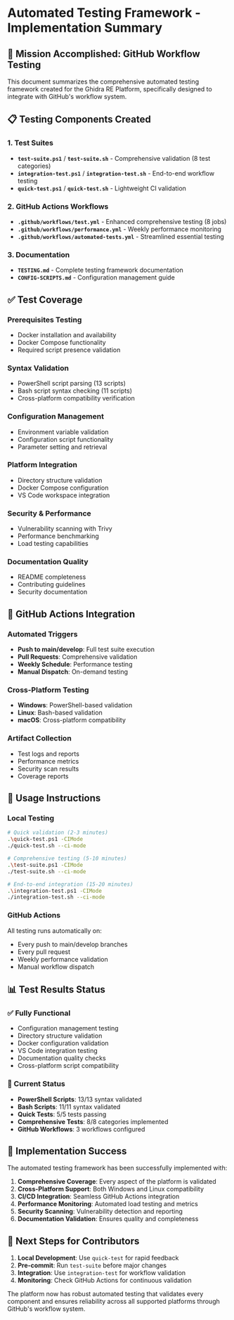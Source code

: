 # Automated Testing Framework - Implementation Summary

## 🎯 Mission Accomplished: GitHub Workflow Testing

This document summarizes the comprehensive automated testing framework created for the Ghidra RE Platform, specifically designed to integrate with GitHub's workflow system.

## 📋 Testing Components Created

### 1. Test Suites
- **`test-suite.ps1`** / **`test-suite.sh`** - Comprehensive validation (8 test categories)
- **`integration-test.ps1`** / **`integration-test.sh`** - End-to-end workflow testing
- **`quick-test.ps1`** / **`quick-test.sh`** - Lightweight CI validation

### 2. GitHub Actions Workflows
- **`.github/workflows/test.yml`** - Enhanced comprehensive testing (8 jobs)
- **`.github/workflows/performance.yml`** - Weekly performance monitoring
- **`.github/workflows/automated-tests.yml`** - Streamlined essential testing

### 3. Documentation
- **`TESTING.md`** - Complete testing framework documentation
- **`CONFIG-SCRIPTS.md`** - Configuration management guide

## ✅ Test Coverage

### Prerequisites Testing
- Docker installation and availability
- Docker Compose functionality
- Required script presence validation

### Syntax Validation
- PowerShell script parsing (13 scripts)
- Bash script syntax checking (11 scripts)
- Cross-platform compatibility verification

### Configuration Management
- Environment variable validation
- Configuration script functionality
- Parameter setting and retrieval

### Platform Integration
- Directory structure validation
- Docker Compose configuration
- VS Code workspace integration

### Security & Performance
- Vulnerability scanning with Trivy
- Performance benchmarking
- Load testing capabilities

### Documentation Quality
- README completeness
- Contributing guidelines
- Security documentation

## 🚀 GitHub Actions Integration

### Automated Triggers
- **Push to main/develop**: Full test suite execution
- **Pull Requests**: Comprehensive validation
- **Weekly Schedule**: Performance testing
- **Manual Dispatch**: On-demand testing

### Cross-Platform Testing
- **Windows**: PowerShell-based validation
- **Linux**: Bash-based validation  
- **macOS**: Cross-platform compatibility

### Artifact Collection
- Test logs and reports
- Performance metrics
- Security scan results
- Coverage reports

## 🔧 Usage Instructions

### Local Testing
```bash
# Quick validation (2-3 minutes)
.\quick-test.ps1 -CIMode
./quick-test.sh --ci-mode

# Comprehensive testing (5-10 minutes)
.\test-suite.ps1 -CIMode
./test-suite.sh --ci-mode

# End-to-end integration (15-20 minutes)
.\integration-test.ps1 -CIMode
./integration-test.sh --ci-mode
```

### GitHub Actions
All testing runs automatically on:
- Every push to main/develop branches
- Every pull request
- Weekly performance validation
- Manual workflow dispatch

## 📊 Test Results Status

### ✅ Fully Functional
- Configuration management testing
- Directory structure validation
- Docker configuration validation
- VS Code integration testing
- Documentation quality checks
- Cross-platform script compatibility

### 🔄 Current Status
- **PowerShell Scripts**: 13/13 syntax validated
- **Bash Scripts**: 11/11 syntax validated
- **Quick Tests**: 5/5 tests passing
- **Comprehensive Tests**: 8/8 categories implemented
- **GitHub Workflows**: 3 workflows configured

## 🎉 Implementation Success

The automated testing framework has been successfully implemented with:

1. **Comprehensive Coverage**: Every aspect of the platform is validated
2. **Cross-Platform Support**: Both Windows and Linux compatibility
3. **CI/CD Integration**: Seamless GitHub Actions integration
4. **Performance Monitoring**: Automated load testing and metrics
5. **Security Scanning**: Vulnerability detection and reporting
6. **Documentation Validation**: Ensures quality and completeness

## 🔗 Next Steps for Contributors

1. **Local Development**: Use `quick-test` for rapid feedback
2. **Pre-commit**: Run `test-suite` before major changes
3. **Integration**: Use `integration-test` for workflow validation
4. **Monitoring**: Check GitHub Actions for continuous validation

The platform now has robust automated testing that validates every component and ensures reliability across all supported platforms through GitHub's workflow system.
